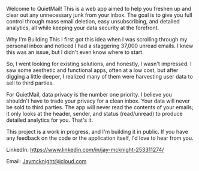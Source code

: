 Welcome to QuietMail! 
This is a web app aimed to help you freshen up and clear out any unnecessary junk from your inbox. The goal is to give you full control through mass email deletion, easy unsubscribing, and detailed analytics, all while keeping your data security at the forefront.

Why I'm Building This
I first got this idea when I was scrolling through my personal inbox and noticed I had a staggering 37,000 unread emails. I knew this was an issue, but I didn't even know where to start.

So, I went looking for existing solutions, and honestly, I wasn't impressed. I saw some aesthetic and functional apps, often at a low cost, but after digging a little deeper, I realized many of them were harvesting user data to sell to third parties.

For QuietMail, data privacy is the number one priority. I believe you shouldn't have to trade your privacy for a clean inbox. Your data will never be sold to third parties. 
The app will never read the contents of your emails; it only looks at the header, sender, and status (read/unread) to produce detailed analytics for you. That's it.

This project is a work in progress, and I'm building it in public. If you have any feedback on the code or the application itself, I'd love to hear from you.

LinkedIn: https://www.linkedin.com/in/jay-mcknight-253311274/

Email: Jaymcknight@icloud.com
